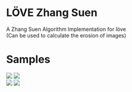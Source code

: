 # LÖVE Zhang Suen
A Zhang Suen Algorithm Implementation for löve<br>
(Can be used to calculate the erosion of images)

# Samples
![](https://cdn.discordapp.com/attachments/353704480694468608/406886520998330385/binaryImg.jpg)
![](https://cdn.discordapp.com/attachments/353704480694468608/406915274684497920/unknown.png)<br>
![](https://i.imgur.com/9TRDFhi.jpg)
![](https://cdn.discordapp.com/attachments/353704480694468608/406916764144762888/unknown.png)

